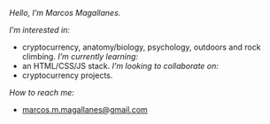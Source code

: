 *Hello, I’m _Marcos Magallanes_.*


*I’m interested in:*
  - cryptocurrency, anatomy/biology, psychology, outdoors and rock climbing.
*I’m currently learning:*
  - an HTML/CSS/JS stack.
*I’m looking to collaborate on:*
  - cryptocurrency projects.


*How to reach me:*
  - marcos.m.magallanes@gmail.com

<!---
marcosmagallanes/marcosmagallanes is a ✨ special ✨ repository because its `README.md` (this file) appears on your GitHub profile.
You can click the Preview link to take a look at your changes.
--->
